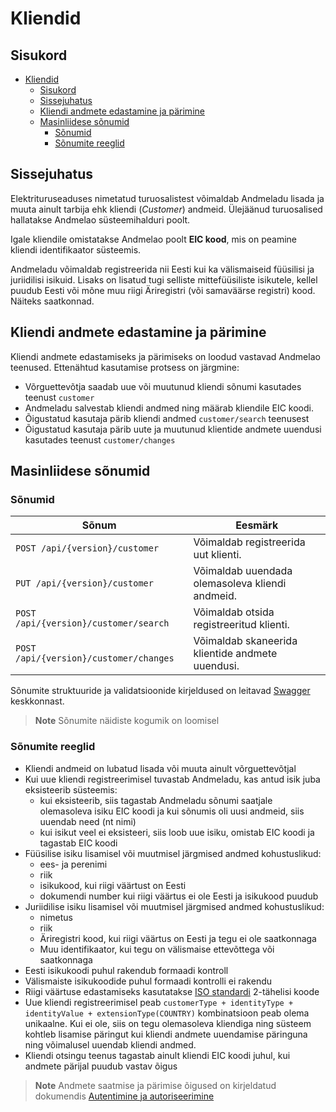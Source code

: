 # Kliendid

## Sisukord

- [Kliendid](#kliendid)
  - [Sisukord](#sisukord)
  - [Sissejuhatus](#sissejuhatus)
  - [Kliendi andmete edastamine ja pärimine](#kliendi-andmete-edastamine-ja-pärimine)
  - [Masinliidese sõnumid](#masinliidese-sõnumid)
    - [Sõnumid](#sõnumid)
    - [Sõnumite reeglid](#sõnumite-reeglid)

## Sissejuhatus

Elektrituruseaduses nimetatud turuosalistest võimaldab Andmeladu lisada ja muuta ainult tarbija ehk kliendi (*Customer*) andmeid. Ülejäänud turuosalised hallatakse Andmelao süsteemihalduri poolt.

Igale kliendile omistatakse Andmelao poolt **EIC kood**, mis on peamine kliendi identifikaator süsteemis.

Andmeladu võimaldab registreerida nii Eesti kui ka välismaiseid füüsilisi ja juriidilisi isikuid. Lisaks on lisatud tugi selliste mittefüüsiliste isikutele, kellel puudub Eesti või mõne muu riigi Äriregistri (või samaväärse registri) kood. Näiteks saatkonnad.

## Kliendi andmete edastamine ja pärimine

Kliendi andmete edastamiseks ja pärimiseks on loodud vastavad Andmelao teenused. Ettenähtud kasutamise protsess on järgmine:

- Võrguettevõtja saadab uue või muutunud kliendi sõnumi kasutades teenust `customer`
- Andmeladu salvestab kliendi andmed ning määrab kliendile EIC koodi.
- Õigustatud kasutaja pärib kliendi andmed `customer/search` teenusest
- Õigustatud kasutaja pärib uute ja muutunud klientide andmete uuendusi kasutades teenust `customer/changes`

## Masinliidese sõnumid

### Sõnumid

|Sõnum|Eesmärk|
|-----|-------|
|`POST /api/{version}/customer`|Võimaldab registreerida uut klienti.|
|`PUT /api/{version}/customer`|Võimaldab uuendada olemasoleva kliendi andmeid.|
|`POST /api/{version}/customer/search`|Võimaldab otsida registreeritud klienti.|
|`POST /api/{version}/customer/changes`|Võimaldab skaneerida klientide andmete uuendusi.|

Sõnumite struktuuride ja validatsioonide kirjeldused on leitavad [Swagger](https://test-datahub.elering.ee/swagger-ui/index.html) keskkonnast.

> **Note**
> Sõnumite näidiste kogumik on loomisel

### Sõnumite reeglid

- Kliendi andmeid on lubatud lisada või muuta ainult võrguettevõtjal
- Kui uue kliendi registreerimisel tuvastab Andmeladu, kas antud isik juba eksisteerib süsteemis:
  - kui eksisteerib, siis tagastab Andmeladu sõnumi saatjale olemasoleva isiku EIC koodi ja kui sõnumis oli uusi andmeid, siis uuendab need (nt nimi)
  - kui isikut veel ei eksisteeri, siis loob uue isiku, omistab EIC koodi ja tagastab EIC koodi
- Füüsilise isiku lisamisel või muutmisel järgmised andmed kohustuslikud:
  - ees- ja perenimi
  - riik
  - isikukood, kui riigi väärtust on Eesti
  - dokumendi number kui riigi väärtus ei ole Eesti ja isikukood puudub
- Juriidilise isiku lisamisel või muutmisel järgmised andmed kohustuslikud:
  - nimetus
  - riik
  - Äriregistri kood, kui riigi väärtus on Eesti ja tegu ei ole saatkonnaga
  - Muu identifikaator, kui tegu on välismaise ettevõttega või saatkonnaga
- Eesti isikukoodi puhul rakendub formaadi kontroll
- Välismaiste isikukoodide puhul formaadi kontrolli ei rakendu
- Riigi väärtuse edastamiseks kasutatakse [ISO standardi](https://en.wikipedia.org/wiki/List_of_ISO_3166_country_codes) 2-tähelisi koode
- Uue kliendi registreerimisel peab `customerType + identityType + identityValue + extensionType(COUNTRY)` kombinatsioon peab olema unikaalne. Kui ei ole, siis on tegu olemasoleva kliendiga ning süsteem kohtleb lisamise päringut kui kliendi andmete uuendamise päringuna ning võimalusel uuendab kliendi andmed.
- Kliendi otsingu teenus tagastab ainult kliendi EIC koodi juhul, kui andmete pärijal puudub vastav õigus

> **Note**
> Andmete saatmise ja pärimise õigused on kirjeldatud dokumendis [Autentimine ja autoriseerimine](02-autentimine-ja-autoriseerimine.md)
